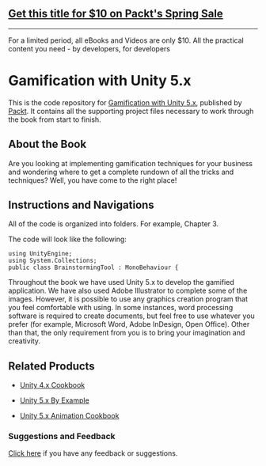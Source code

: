 ## [Get this title for $10 on Packt's Spring Sale](https://www.packt.com/B05686?utm_source=github&utm_medium=packt-github-repo&utm_campaign=spring_10_dollar_2022)
-----
For a limited period, all eBooks and Videos are only $10. All the practical content you need \- by developers, for developers

# Gamification with Unity 5.x
This is the code repository for [Gamification with Unity 5.x](https://www.packtpub.com/game-development/gamification-unity-5x?utm_source=github&utm_medium=repository&utm_campaign=9781786463487), published by [Packt](https://packtpub.com). It contains all the supporting project files necessary to work through the book from start to finish.
## About the Book
Are you looking at implementing gamification techniques for your business and wondering where to get a complete rundown of all the tricks and techniques? Well, you have come to the right place!
## Instructions and Navigations
All of the code is organized into folders. For example, Chapter 3.



The code will look like the following:
```
using UnityEngine;
using System.Collections;
public class BrainstormingTool : MonoBehaviour {
```

Throughout the book we have used Unity 5.x to develop the gamified application. We have
also used Adobe Illustrator to complete some of the images. However, it is possible to use
any graphics creation program that you feel comfortable with using. In some instances,
word processing software is required to create documents, but feel free to use whatever you
prefer (for example, Microsoft Word, Adobe InDesign, Open Office). Other than that, the
only requirement from you is to bring your imagination and creativity.

## Related Products
* [Unity 4.x Cookbook](https://www.packtpub.com/game-development/unity-4x-cookbook?utm_source=github&utm_medium=repository&utm_campaign=9781849690423)

* [Unity 5.x By Example](https://www.packtpub.com/game-development/unity-5x-example?utm_source=github&utm_medium=repository&utm_campaign=9781785888380)

* [Unity 5.x Animation Cookbook](https://www.packtpub.com/game-development/unity-5x-animation-cookbook?utm_source=github&utm_medium=repository&utm_campaign=9781785883910)


### Suggestions and Feedback
[Click here](https://docs.google.com/forms/d/e/1FAIpQLSe5qwunkGf6PUvzPirPDtuy1Du5Rlzew23UBp2S-P3wB-GcwQ/viewform) if you have any feedback or suggestions.
